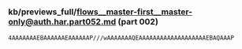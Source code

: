 ### kb/previews_full/flows__master-first__master-only@auth.har.part052.md (part 002)

```md
4AAAAAAAEBAAAAAAEAAAAAAP///wAAAAAAAQEAAAAAAAAAAAAAAAAAAAEBAQAAAP
```

```
